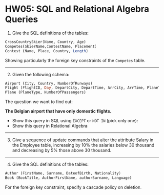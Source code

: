 # HW05: SQL and Relational Algebra Queries

1. Give the SQL definitions of the tables:
```sql
CrossCountrySkier(Name, Country, Age)
Competes(SkierName,ContestName, Placement)
Contest (Name, Place, Country, Length)
```
Showing particularly the foreign key constraints of the `Competes` table.

---

2. Given the following schema:
```sql
Airport (City, Country, NumberOfRunways)
Flight (FlightID, Day, DepartCity, DepartTime, ArrCity, ArrTime, PlaneType)
Plane (PlaneType, NumberOfPassengers)
```
The question we want to find out:

**The Belgian airport that have only domestic flights.**

* Show this query in SQL using `EXCEPT` or `NOT IN` (pick only one):
* Show this query in Relational Algebra

---

3. Give a sequence of update commands that alter the attribute Salary in the Employee table, increasing by 10% the salaries below 30 thousand and decreasing by 5% those above 30 thousand.

---

4. Give the SQL definitions of the tables:
```sql
Author (FirstName, Surname, DateofBirth, Nationality)
Book (BookTitle, AuthorFirstName, authorSurname, Language)
```
For the foreign key constraint, specify a cascade policy on deletion.